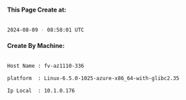 
   
#### This Page Create at:

```bash

2024-08-09 - 08:58:01 UTC

```

#### Create By Machine:

```bash

Host Name : fv-az1110-336

platform  : Linux-6.5.0-1025-azure-x86_64-with-glibc2.35

Ip Local  : 10.1.0.176

```


